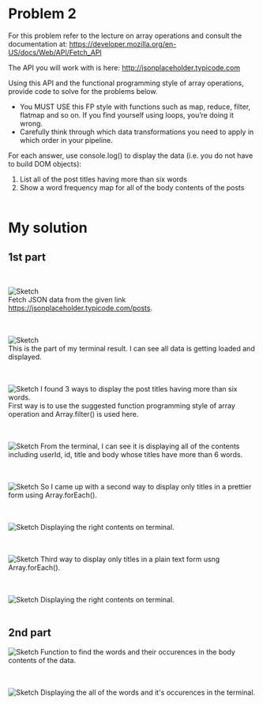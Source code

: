# Problem 2

For this problem refer to the lecture on array operations and consult the documentation at:
https://developer.mozilla.org/en-US/docs/Web/API/Fetch_API

The API you will work with is here:
http://jsonplaceholder.typicode.com

Using this API and the functional programming style of array operations, provide code to solve for the problems below. 
- You MUST USE this FP style with functions such as map, reduce, filter, flatmap and so on. 
  If you find yourself using loops, you’re doing it wrong. 
- Carefully think through which data transformations you need to apply in which order in your pipeline.

For each answer, use console.log() to display the data (i.e. you do not have to build DOM objects):
1. List all of the post titles having more than six words
2. Show a word frequency map for all of the body contents of the posts
</br></br>

# My solution
## 1st part 
</br>

![Sketch](/images/con.png)  
Fetch JSON data from the given link https://jsonplaceholder.typicode.com/posts.

</br></br>
![Sketch](/images/con1.png)</br>
This is the part of my terminal result. I can see all data is getting loaded and displayed.

</br></br>
![Sketch](/images/con2.png) 
I found 3 ways to display the post titles having more than six words.</br>
First way is to use the suggested function programming style of array operation and Array.filter() is used here. 

</br></br>
![Sketch](/images/con3.png) 
From the terminal, I can see it is displaying all of the contents including userId, id, title and body whose titles have more than 6 words.

</br></br>
![Sketch](/images/con4.png) 
So I came up with a second way to display only titles in a prettier form using Array.forEach().

</br></br>
![Sketch](/images/con5.png) 
Displaying the right contents on terminal.

</br></br>
![Sketch](/images/con6.png) 
Third way to display only titles in a plain text form usng Array.forEach(). 

</br></br>
![Sketch](/images/con7.png) 
Displaying the right contents on terminal.
</br></br>

## 2nd part 
![Sketch](/images/con8.png)
Function to find the words and their occurences in the body contents of the data.

</br></br>
![Sketch](/images/con9.png) 
Displaying the all of the words and it's occurences in the terminal.


